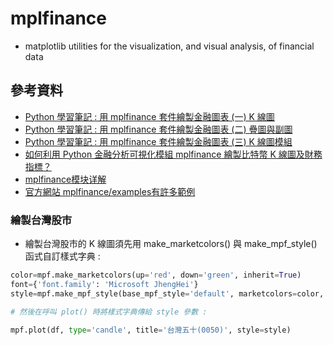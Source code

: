 # mplfinance 
- matplotlib utilities for the visualization, and visual analysis, of financial data

## 參考資料
- [Python 學習筆記 : 用 mplfinance 套件繪製金融圖表 (一) K 線圖](https://yhhuang1966.blogspot.com/2022/09/python-mplfinance.html)
- [Python 學習筆記 : 用 mplfinance 套件繪製金融圖表 (二) 疊圖與副圖](https://yhhuang1966.blogspot.com/2024/08/python-mplfinance.html)
- [Python 學習筆記 : 用 mplfinance 套件繪製金融圖表 (三) K 線圖模組](https://yhhuang1966.blogspot.com/2024/08/python-mplfinance-k-kbarpy.html)
- [如何利用 Python 金融分析可視化模組 mplfinance 繪製比特幣 K 線圖及財務指標？](https://www.grenade.tw/blog/how-to-use-the-python-financial-analysis-visualization-module-mplfinance/)
- [mplfinance模块详解](https://www.cnblogs.com/yuyanc/p/16388190.html)
- [官方網站 mplfinance/examples有許多範例](https://github.com/matplotlib/mplfinance/tree/master/examples)
### 繪製台灣股市
- 繪製台灣股市的 K 線圖須先用 make_marketcolors() 與 make_mpf_style() 函式自訂樣式字典 :
```python
color=mpf.make_marketcolors(up='red', down='green', inherit=True)   
font={'font.family': 'Microsoft JhengHei'}   
style=mpf.make_mpf_style(base_mpf_style='default', marketcolors=color, rc=font)     

# 然後在呼叫 plot() 時將樣式字典傳給 style 參數 :

mpf.plot(df, type='candle', title='台灣五十(0050)', style=style)
```
